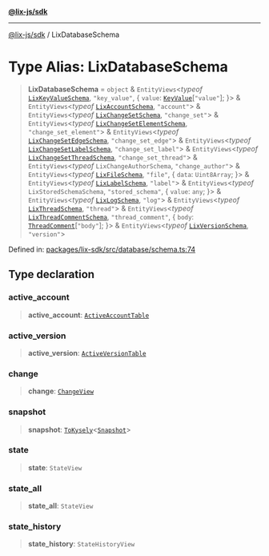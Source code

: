 [**@lix-js/sdk**](../README.md)

***

[@lix-js/sdk](../README.md) / LixDatabaseSchema

# Type Alias: LixDatabaseSchema

> **LixDatabaseSchema** = `object` & `EntityViews`\<*typeof* [`LixKeyValueSchema`](../variables/LixKeyValueSchema.md), `"key_value"`, \{ `value`: [`KeyValue`](KeyValue.md)\[`"value"`\]; \}\> & `EntityViews`\<*typeof* [`LixAccountSchema`](../variables/LixAccountSchema.md), `"account"`\> & `EntityViews`\<*typeof* [`LixChangeSetSchema`](../variables/LixChangeSetSchema.md), `"change_set"`\> & `EntityViews`\<*typeof* [`LixChangeSetElementSchema`](../variables/LixChangeSetElementSchema.md), `"change_set_element"`\> & `EntityViews`\<*typeof* [`LixChangeSetEdgeSchema`](../variables/LixChangeSetEdgeSchema.md), `"change_set_edge"`\> & `EntityViews`\<*typeof* [`LixChangeSetLabelSchema`](../variables/LixChangeSetLabelSchema.md), `"change_set_label"`\> & `EntityViews`\<*typeof* [`LixChangeSetThreadSchema`](../variables/LixChangeSetThreadSchema.md), `"change_set_thread"`\> & `EntityViews`\<*typeof* `LixChangeAuthorSchema`, `"change_author"`\> & `EntityViews`\<*typeof* [`LixFileSchema`](../variables/LixFileSchema.md), `"file"`, \{ `data`: `Uint8Array`; \}\> & `EntityViews`\<*typeof* [`LixLabelSchema`](../variables/LixLabelSchema.md), `"label"`\> & `EntityViews`\<*typeof* `LixStoredSchemaSchema`, `"stored_schema"`, \{ `value`: `any`; \}\> & `EntityViews`\<*typeof* [`LixLogSchema`](../variables/LixLogSchema.md), `"log"`\> & `EntityViews`\<*typeof* [`LixThreadSchema`](../variables/LixThreadSchema.md), `"thread"`\> & `EntityViews`\<*typeof* [`LixThreadCommentSchema`](../variables/LixThreadCommentSchema.md), `"thread_comment"`, \{ `body`: [`ThreadComment`](ThreadComment.md)\[`"body"`\]; \}\> & `EntityViews`\<*typeof* [`LixVersionSchema`](../variables/LixVersionSchema.md), `"version"`\>

Defined in: [packages/lix-sdk/src/database/schema.ts:74](https://github.com/opral/monorepo/blob/e7cabbd11b2cf40d5b5e9666e006c5433c18e5da/packages/lix-sdk/src/database/schema.ts#L74)

## Type declaration

### active\_account

> **active\_account**: [`ActiveAccountTable`](ActiveAccountTable.md)

### active\_version

> **active\_version**: [`ActiveVersionTable`](ActiveVersionTable.md)

### change

> **change**: [`ChangeView`](ChangeView.md)

### snapshot

> **snapshot**: [`ToKysely`](ToKysely.md)\<[`Snapshot`](Snapshot.md)\>

### state

> **state**: `StateView`

### state\_all

> **state\_all**: `StateView`

### state\_history

> **state\_history**: `StateHistoryView`
